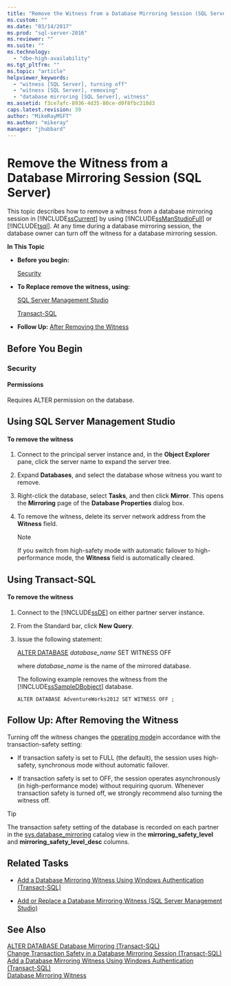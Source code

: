 ```yaml
---
title: "Remove the Witness from a Database Mirroring Session (SQL Server) | Microsoft Docs"
ms.custom: ""
ms.date: "03/14/2017"
ms.prod: "sql-server-2016"
ms.reviewer: ""
ms.suite: ""
ms.technology: 
  - "dbe-high-availability"
ms.tgt_pltfrm: ""
ms.topic: "article"
helpviewer_keywords: 
  - "witness [SQL Server], turning off"
  - "witness [SQL Server], removing"
  - "database mirroring [SQL Server], witness"
ms.assetid: f3ce7afc-8936-4d35-80ce-d0f8fbc318d3
caps.latest.revision: 39
author: "MikeRayMSFT"
ms.author: "mikeray"
manager: "jhubbard"
---
```

# Remove the Witness from a Database Mirroring Session (SQL Server)
  This topic describes how to remove a witness from a database mirroring session in [!INCLUDE[ssCurrent](../../includes/sscurrent-md.md)] by using [!INCLUDE[ssManStudioFull](../../includes/ssmanstudiofull-md.md)] or [!INCLUDE[tsql](../../includes/tsql-md.md)]. At any time during a database mirroring session, the database owner can turn off the witness for a database mirroring session.  
  
 **In This Topic**  
  
-   **Before you begin:**  
  
     [Security](#Security)  
  
-   **To Replace remove the witness, using:**  
  
     [SQL Server Management Studio](#SSMSProcedure)  
  
     [Transact-SQL](#TsqlProcedure)  
  
-   **Follow Up:**  [After Removing the Witness](#FollowUp)  
  
##  <a name="BeforeYouBegin"></a> Before You Begin  
  
###  <a name="Security"></a> Security  
  
####  <a name="Permissions"></a> Permissions  
 Requires ALTER permission on the database.  
  
##  <a name="SSMSProcedure"></a> Using SQL Server Management Studio  
  
#### To remove the witness  
  
1.  Connect to the principal server instance and, in the **Object Explorer** pane, click the server name to expand the server tree.  
  
2.  Expand **Databases**, and select the database whose witness you want to remove.  
  
3.  Right-click the database, select **Tasks**, and then click **Mirror**. This opens the **Mirroring** page of the **Database Properties** dialog box.  
  
4.  To remove the witness, delete its server network address from the **Witness** field.  
  
    > [!NOTE]  
    >  If you switch from high-safety mode with automatic failover to high-performance mode, the **Witness** field is automatically cleared.  
  
##  <a name="TsqlProcedure"></a> Using Transact-SQL  
  
#### To remove the witness  
  
1.  Connect to the [!INCLUDE[ssDE](../../includes/ssde-md.md)] on either partner server instance.  
  
2.  From the Standard bar, click **New Query**.  
  
3.  Issue the following statement:  
  
     [ALTER DATABASE](../../t-sql/statements/alter-database-transact-sql-database-mirroring.md) *database_name* SET WITNESS OFF  
  
     where *database_name* is the name of the mirrored database.  
  
     The following example removes the witness from the [!INCLUDE[ssSampleDBobject](../../includes/sssampledbobject-md.md)] database.  
  
    ```  
    ALTER DATABASE AdventureWorks2012 SET WITNESS OFF ;  
    ```  
  
##  <a name="FollowUp"></a> Follow Up: After Removing the Witness  
 Turning off the witness changes the [operating mode](../../database-engine/database-mirroring/database-mirroring-operating-modes.md)in accordance with the transaction-safety setting:  
  
-   If transaction safety is set to FULL (the default), the session uses high-safety, synchronous mode without automatic failover.  
  
-   If transaction safety is set to OFF, the session operates asynchronously (in high-performance mode) without requiring quorum. Whenever transaction safety is turned off, we strongly recommend also turning the witness off.  
  
> [!TIP]  
>  The transaction safety setting of the database is recorded on each partner in the [sys.database_mirroring](../../relational-databases/system-catalog-views/sys-database-mirroring-transact-sql.md) catalog view in the **mirroring_safety_level** and **mirroring_safety_level_desc** columns.  
  
##  <a name="RelatedTasks"></a> Related Tasks  
  
-   [Add a Database Mirroring Witness Using Windows Authentication &#40;Transact-SQL&#41;](../../database-engine/database-mirroring/add-a-database-mirroring-witness-using-windows-authentication-transact-sql.md)  
  
-   [Add or Replace a Database Mirroring Witness &#40;SQL Server Management Studio&#41;](../../database-engine/database-mirroring/add-or-replace-a-database-mirroring-witness-sql-server-management-studio.md)  
  
## See Also  
 [ALTER DATABASE Database Mirroring &#40;Transact-SQL&#41;](../../t-sql/statements/alter-database-transact-sql-database-mirroring.md)   
 [Change Transaction Safety in a Database Mirroring Session &#40;Transact-SQL&#41;](../../database-engine/database-mirroring/change-transaction-safety-in-a-database-mirroring-session-transact-sql.md)   
 [Add a Database Mirroring Witness Using Windows Authentication &#40;Transact-SQL&#41;](../../database-engine/database-mirroring/add-a-database-mirroring-witness-using-windows-authentication-transact-sql.md)   
 [Database Mirroring Witness](../../database-engine/database-mirroring/database-mirroring-witness.md)  
  
  